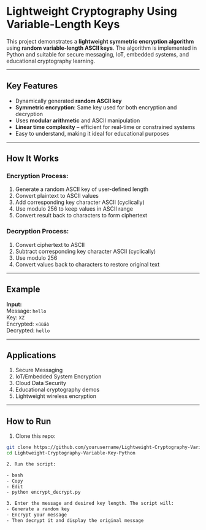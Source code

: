 #  Lightweight Cryptography Using Variable-Length Keys

This project demonstrates a **lightweight symmetric encryption algorithm** using **random variable-length ASCII keys**. The algorithm is implemented in Python and suitable for secure messaging, IoT, embedded systems, and educational cryptography learning.

---

##  Key Features

- Dynamically generated **random ASCII key**
- **Symmetric encryption**: Same key used for both encryption and decryption
- Uses **modular arithmetic** and ASCII manipulation
- **Linear time complexity** – efficient for real-time or constrained systems
- Easy to understand, making it ideal for educational purposes

---

##  How It Works

###  Encryption Process:
1. Generate a random ASCII key of user-defined length
2. Convert plaintext to ASCII values
3. Add corresponding key character ASCII (cyclically)
4. Use modulo 256 to keep values in ASCII range
5. Convert result back to characters to form ciphertext

###  Decryption Process:
1. Convert ciphertext to ASCII
2. Subtract corresponding key character ASCII (cyclically)
3. Use modulo 256
4. Convert values back to characters to restore original text

---

##  Example

**Input:**  
Message: `hello`  
Key: `XZ`  
Encrypted: `×úùåò`  
Decrypted: `hello`

---

##  Applications
1) Secure Messaging
2) IoT/Embedded System Encryption
3) Cloud Data Security
4) Educational cryptography demos
5) Lightweight wireless encryption

---

##  How to Run

1. Clone this repo:
```bash
git clone https://github.com/yourusername/Lightweight-Cryptography-Variable-Key-Python
cd Lightweight-Cryptography-Variable-Key-Python

2. Run the script:

- bash
- Copy
- Edit
- python encrypt_decrypt.py

3. Enter the message and desired key length. The script will:
- Generate a random key
- Encrypt your message
- Then decrypt it and display the original message




